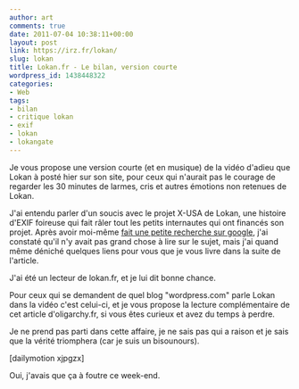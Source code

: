 ```yaml
---
author: art
comments: true
date: 2011-07-04 10:38:11+00:00
layout: post
link: https://irz.fr/lokan/
slug: lokan
title: Lokan.fr - Le bilan, version courte
wordpress_id: 1438448322
categories:
- Web
tags:
- bilan
- critique lokan
- exif
- lokan
- lokangate
---
```


Je vous propose une version courte (et en musique) de la vidéo d'adieu que Lokan à posté hier sur son site, pour ceux qui n'aurait pas le courage de regarder les 30 minutes de larmes, cris et autres émotions non retenues de Lokan.

J'ai entendu parler d'un soucis avec le projet X-USA de Lokan, une histoire d'EXIF foireuse qui fait râler tout les petits internautes qui ont financés son projet. Après avoir moi-même [fait une petite recherche sur google](http://www.google.fr/search?q=critique+lokan), j'ai constaté qu'il n'y avait pas grand chose à lire sur le sujet, mais j'ai quand même déniché quelques liens pour vous que je vous livre dans la suite de l'article. 

J'ai été un lecteur de lokan.fr, et je lui dit bonne chance.

Pour ceux qui se demandent de quel blog "wordpress.com" parle Lokan dans la vidéo c'est celui-ci, et je vous propose la lecture complémentaire de cet article d'oligarchy.fr, si vous êtes curieux et avez du temps à perdre.

Je ne prend pas parti dans cette affaire, je ne sais pas qui a raison et je sais que la vérité triomphera (car je suis un bisounours).

[dailymotion xjpgzx]

Oui, j'avais que ça à foutre ce week-end.
